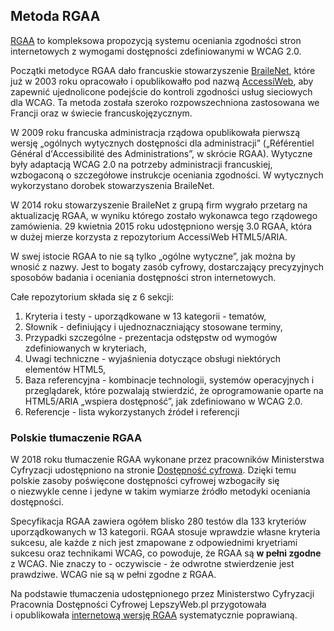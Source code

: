 ## Metoda RGAA
[RGAA](https://www.gov.pl/web/dostepnosc-cyfrowa/francuska-metodyka-badania-dostepnosci-rgaa) to kompleksowa propozycją systemu oceniania zgodności stron internetowych z wymogami dostępności zdefiniowanymi w WCAG 2.0. 

Początki metodyce RGAA dało francuskie stowarzyszenie [BraileNet](https://www.braillenet.org/), które już w 2003 roku opracowało i opublikowałło pod nazwą [AccessiWeb](https://www.braillenet.org/accessibilite-numerique/cadre-technique/), aby zapewnić ujednolicone podejście do kontroli zgodności usług sieciowych dla WCAG. Ta metoda została szeroko rozpowszechniona zastosowana we Francji oraz w&nbsp;świecie francuskojęzycznym.

W 2009 roku francuska administracja rządowa opublikowała pierwszą wersję „ogólnych wytycznych dostępności dla administracji” („Référentiel Général d'Accessibilité des Administrations”, w&nbsp;skrócie RGAA). Wytyczne były adaptacją WCAG 2.0 na potrzeby administracji francuskiej, wzbogaconą o&nbsp;szczegółowe instrukcje oceniania zgodności. W&nbsp;wytycznych wykorzystano dorobek stowarzyszenia BraileNet.

W 2014 roku stowarzyszenie BraileNet z grupą firm wygrało przetarg na aktualizację RGAA, w wyniku którego zostało wykonawca tego rządowego zamówienia. 29 kwietnia 2015 roku udostępniono wersję 3.0 RGAA, która w&nbsp;dużej mierze korzysta z&nbsp;repozytorium AccessiWeb HTML5/ARIA.   

W swej istocie RGAA to nie są tylko „ogólne wytyczne”, jak można by wnosić z&nbsp;nazwy. Jest to bogaty zasób cyfrowy, dostarczający precyzyjnych sposobów badania i&nbsp;oceniania dostępności stron internetowych.

Całe repozytorium składa się z 6 sekcji:

1. Kryteria i testy - uporządkowane w 13 kategorii - tematów,
2. Słownik - definiujący i ujednoznaczniający stosowane terminy,
3. Przypadki szczególne - prezentacja odstępstw od wymogów zdefiniowanych w kryteriach,
4. Uwagi techniczne - wyjaśnienia dotyczące obsługi niektórych elementów HTML5,
5. Baza referencyjna - kombinacje technologii, systemów operacyjnych i przeglądarek, które pozwalają stwierdzić, że oprogramowanie oparte na HTML5/ARIA „wspiera dostępność”, jak zdefiniowano w&nbsp;WCAG 2.0.
6. Referencje - lista wykorzystanych źródeł i referencji

### Polskie tłumaczenie RGAA 

W 2018 roku tłumaczenie RGAA wykonane przez pracowników Ministerstwa Cyfryzacji udostępniono na stronie [Dostępność cyfrowa](https://www.gov.pl/web/dostepnosc-cyfrowa/francuska-metodyka-badania-dostepnosci-rgaa). Dzięki temu polskie zasoby poświęcone dostępności cyfrowej wzbogaciły się o&nbsp;niezwykle cenne i&nbsp;jedyne w&nbsp;takim wymiarze źródło metodyki oceniania dostępności.

Specyfikacja RGAA zawiera ogółem blisko 280 testów dla 133 kryteriów uporządkowanych w&nbsp;13 kategorii. RGAA stosuje wprawdzie własne kryteria sukcesu, ale każde z&nbsp;nich jest zmapowane z&nbsp;odpowiednimi kryetriami sukcesu oraz technikami WCAG, co powoduje, że RGAA są **w pełni zgodne** z WCAG. Nie znaczy to - oczywiscie - że odwrotne stwierdzenie jest prawdziwe. WCAG nie są w pełni zgodne z RGAA.

Na podstawie tłumaczenia udostępnionego przez Ministerstwo Cyfryzacji Pracownia Dostępności Cyfrowej LepszyWeb.pl przygotowała i&nbsp;opublikowała [internetową wersję RGAA](https://rgaa.lepszyweb.pl) systematycznie poprawianą.
   
